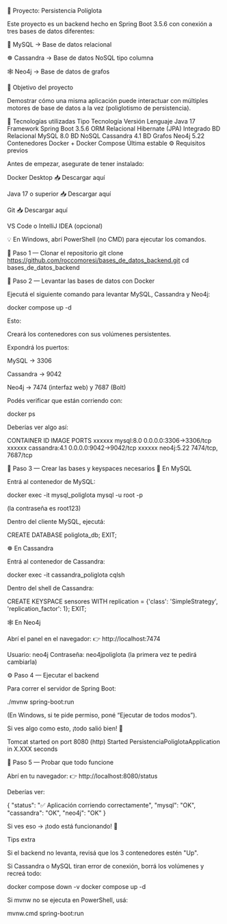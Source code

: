 🧠 Proyecto: Persistencia Políglota

Este proyecto es un backend hecho en Spring Boot 3.5.6 con conexión a tres bases de datos diferentes:

🐬 MySQL → Base de datos relacional

☸️ Cassandra → Base de datos NoSQL tipo columna

🕸 Neo4j → Base de datos de grafos

🚀 Objetivo del proyecto

Demostrar cómo una misma aplicación puede interactuar con múltiples motores de base de datos a la vez (poliglotismo de persistencia).

🧩 Tecnologías utilizadas
Tipo	Tecnología	Versión
Lenguaje	Java	17
Framework	Spring Boot	3.5.6
ORM Relacional	Hibernate (JPA)	Integrado
BD Relacional	MySQL	8.0
BD NoSQL	Cassandra	4.1
BD Grafos	Neo4j	5.22
Contenedores	Docker + Docker Compose	Última estable
⚙️ Requisitos previos

Antes de empezar, asegurate de tener instalado:

 Docker Desktop
📥 Descargar aquí

 Java 17 o superior
📥 Descargar aquí

 Git
📥 Descargar aquí

 VS Code o IntelliJ IDEA (opcional)

💡 En Windows, abrí PowerShell (no CMD) para ejecutar los comandos.

🧱 Paso 1 — Clonar el repositorio
git clone https://github.com/roccomoresi/bases_de_datos_backend.git
cd bases_de_datos_backend

🐳 Paso 2 — Levantar las bases de datos con Docker

Ejecutá el siguiente comando para levantar MySQL, Cassandra y Neo4j:

docker compose up -d


Esto:

Creará los contenedores con sus volúmenes persistentes.

Expondrá los puertos:

MySQL → 3306

Cassandra → 9042

Neo4j → 7474 (interfaz web) y 7687 (Bolt)

Podés verificar que están corriendo con:

docker ps


Deberías ver algo así:

CONTAINER ID   IMAGE           PORTS
xxxxxx          mysql:8.0       0.0.0.0:3306->3306/tcp
xxxxxx          cassandra:4.1   0.0.0.0:9042->9042/tcp
xxxxxx          neo4j:5.22      7474/tcp, 7687/tcp

🧰 Paso 3 — Crear las bases y keyspaces necesarios
🐬 En MySQL

Entrá al contenedor de MySQL:

docker exec -it mysql_poliglota mysql -u root -p


(la contraseña es root123)

Dentro del cliente MySQL, ejecutá:

CREATE DATABASE poliglota_db;
EXIT;

☸️ En Cassandra

Entrá al contenedor de Cassandra:

docker exec -it cassandra_poliglota cqlsh


Dentro del shell de Cassandra:

CREATE KEYSPACE sensores
WITH replication = {'class': 'SimpleStrategy', 'replication_factor': 1};
EXIT;

🕸 En Neo4j

Abrí el panel en el navegador:
👉 http://localhost:7474

Usuario: neo4j
Contraseña: neo4jpoliglota (la primera vez te pedirá cambiarla)

⚙️ Paso 4 — Ejecutar el backend

Para correr el servidor de Spring Boot:

./mvnw spring-boot:run


(En Windows, si te pide permiso, poné “Ejecutar de todos modos”).

Si ves algo como esto, ¡todo salió bien! 🎉

Tomcat started on port 8080 (http)
Started PersistenciaPoliglotaApplication in X.XXX seconds

🧪 Paso 5 — Probar que todo funcione

Abrí en tu navegador:
👉 http://localhost:8080/status

Deberías ver:

{
  "status": "✅ Aplicación corriendo correctamente",
  "mysql": "OK",
  "cassandra": "OK",
  "neo4j": "OK"
}


Si ves eso → ¡todo está funcionando! 🚀

Tips extra

Si el backend no levanta, revisá que los 3 contenedores estén "Up".

Si Cassandra o MySQL tiran error de conexión, borrá los volúmenes y recreá todo:

docker compose down -v
docker compose up -d


Si mvnw no se ejecuta en PowerShell, usá:

mvnw.cmd spring-boot:run